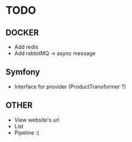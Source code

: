 # TODO

## DOCKER

- Add redis
- Add rabbitMQ -> async message

## Symfony

- Interface for provider (ProductTransformer ?)

## OTHER

- View website's url
- List
- Pipeline :(
